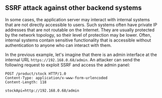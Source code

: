 ## SSRF attack against other backend systems
In some cases, the application server may interact with internal systems that are not directly accessible to users. Such systems often have private IP addresses that are not routable on the Internet. They are usually protected by the network topology, so their level of protection may be lower. Often, internal systems contain sensitive functionality that is accessible without authentication to anyone who can interact with them.

In the previous example, let's imagine that there is an admin interface at the internal URL `https://192.168.0.68/admin`. An attacker can send the following request to exploit SSRF and access the admin panel:
```Request
POST /product/stock HTTP/1.0
Content-Type: application/x-www-form-urlencoded
Content-Length: 118

stockApi=http://192.168.0.68/admin
```